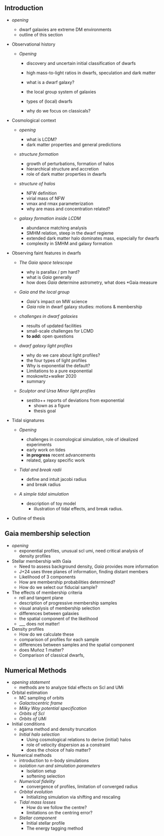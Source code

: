 ## Introduction

- *opening*

  - dwarf galaxies are extreme DM environments
  - outline of this section

- Observational history

  - *Opening*

    - discovery and uncertain initial classification of dwarfs

    - high mass-to-light ratios in dwarfs, speculation and dark matter

    - what is a dwarf galaxy?

    - the local group system of galaxies

    - types of (local) dwarfs 

    - why do we focus on classicals?

- Cosmological context

  - *opening*
    - what is LCDM?
    - dark matter properties and general predictions
  - *structure formation*
    - growth of perturbations, formation of halos
    - hierarchical structure and accretion
    - role of dark matter properties in dwarfs
  - *structure of halos*
    - NFW definition
    - virial mass of NFW
    - vmax and rmax parameterization
    - why are mass and concentration related?

  - *galaxy formation inside LCDM*
    - abundance matching analysis
    - SMHM relation, steep in the dwarf regieme
    - extended dark matter halo dominates mass, especially for dwarfs
    - complexity in SMHM and galaxy formation

- Observing faint features in dwarfs

  - *The Gaia space telescope*
    - why is parallax / pm hard?
    - what is *Gaia* generally
    - how does *Gaia* determine astrometry, what does *Gaia measure
  - *Gaia and the local group*
    - *Gaia*'s impact on MW science
    - *Gaia* role in dwarf galaxy studies: motions & membership
  - *challenges in dwarf galaxies*
    - results of updated facilities
    - small-scale challenges for LCMD
    - **to add:** open questions
  - *dwarf galaxy light profiles*
    - why do we care about light profiles?
    - the four types of light profiles
    - Why is exponential the default?
    - Limitations to a pure exponential
    - moskowitz+walker 2020
    - summary

  - *Sculptor and Ursa Minor light profiles*
    - sestito++ reports of deviations from exponential
      - shown as a figure
      - thesis goal

- Tidal signatures

  - *Opening*
    - challenges in cosmological simulation, role of idealized experiments
    - early work on tides
    - **in progress** recent advancements
    - related, galaxy specific work
  - *Tidal and break radii*
    - define and intuit jacobi radius
    - and break radius

  - *A simple tidal simulation*
    - description of toy model
      - illustration of tidal effects, and break radius.

- Outline of thesis



## Gaia membership selection

- *opening*
  - exponential profiles, unusual scl umi, need critical analysis of density profiles
- Stellar membership with Gaia
  - Need to assess background density, *Gaia* provides more information
  - J+24 uses three planes of information, finding distant members
  - Likelihood of 3 components
  - How are membership probabilities determined?
  - How do we select our fiducial sample?
- The effects of membership criteria
  - rell and tangent plane
  - description of progressive membership samples
  - visual analysis of membership selection
  - differences between galaxies
  - the spatial component of the likelihood
  - ___ does not matter!
- Density profiles
  - How do we calculate these
  - comparison of profiles for each sample
  - differences between samples and the spatial component
  - does Muñoz 1 matter?
  - Comparison of classical dwarfs, 

## Numerical Methods

- *opening statement*
  - methods are to analyze tidal effects on Scl and UMi
- Orbital estimation
  - MC sampling of orbits
  - *Galactocentric frame*
  - *Milky Way potential specification*
  - *Orbits of Scl*
  - *Orbits of UMi*
- Initial conditions
  - agama method and density truncation
  - *Initial halo selection*
    - Using cosmological relations to derive (initial) halos
    - role of velocity dispersion as a constraint
    - does the choice of halo matter?
- Numerical methods
  - introduction to n-body simulations
  - *isolation run and simulation parameters*
    - Isolation setup
    - softening selection
  - *Numerical fidelity*
    - convergence of profiles, limitation of converged radius
  - *Orbital evolution*
    - Initializing simulation via shifting and rescaling
  - *Tidal mass losses*
    - How do we follow the centre?
    - limitations on the centring error?
  - *Stellar component*
    - Initial stellar profile
    - The energy tagging method



